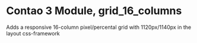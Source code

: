 Contao 3 Module, grid_16_columns
================================

Adds a responsive 16-column pixel/percental grid with 1120px/1140px in the layout css-framework
